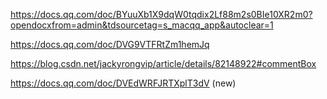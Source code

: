 https://docs.qq.com/doc/BYuuXb1X9dqW0tqdix2Lf88m2s0BIe10XR2m0?opendocxfrom=admin&tdsourcetag=s_macqq_app&autoclear=1

https://docs.qq.com/doc/DVG9VTFRtZm1hemJq

https://blog.csdn.net/jackyrongvip/article/details/82148922#commentBox

https://docs.qq.com/doc/DVEdWRFJRTXplT3dV  (new)
